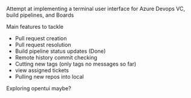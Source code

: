 Attempt at implementing a terminal user interface for Azure Devops VC, build pipelines, and Boards

Main features to tackle

- Pull request creation
- Pull request resolution
- Build pipeline status updates (Done)
- Remote history commit checking
- Cutting new tags (only tags no messages so far)
- view assigned tickets
- Pulling new repos into local

Exploring opentui maybe?

